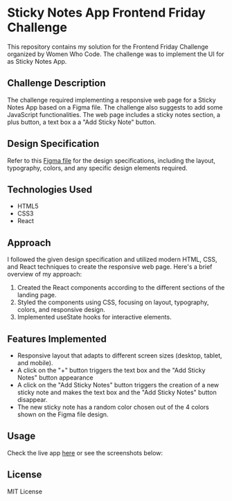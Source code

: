 # Sticky Notes App Frontend Friday Challenge

This repository contains my solution for the Frontend Friday Challenge organized by Women Who Code. The challenge was to implement the UI for as Sticky Notes App.

## Challenge Description

The challenge required implementing a responsive web page for a Sticky Notes App based on a Figma file. The challenge also suggests to add some JavaScript functionalities. The web page includes a sticky notes section, a plus button, a text box a a "Add Sticky Note" button.

## Design Specification

Refer to this [Figma file](https://www.figma.com/file/nDqzaOVXKwSA7RMILi8rOx/Sticky-notes-creator?type=design&node-id=201-7&t=3T0a5wFgR0UN6xS3-0) for the design specifications, including the layout, typography, colors, and any specific design elements required.

## Technologies Used

- HTML5
- CSS3
- React

## Approach

I followed the given design specification and utilized modern HTML, CSS, and React techniques to create the responsive web page. Here's a brief overview of my approach:

1. Created the React components according to the different sections of the landing page.
2. Styled the components using CSS, focusing on layout, typography, colors, and responsive design.
3. Implemented useState hooks for interactive elements.

## Features Implemented

- Responsive layout that adapts to different screen sizes (desktop, tablet, and mobile).
- A click on the "+" button triggers the text box and the "Add Sticky Notes" button appearance
- A click on the "Add Sticky Notes" button triggers the creation of a new sticky note and makes the text box and the "Add Sticky Notes" button disappear. 
- The new sticky note has a random color chosen out of the 4 colors shown on the Figma file design.

## Usage

Check the live app [here](https://marinaongithub.github.io/sticky-notes-frontend-friday/) or see the screenshots below:


## License 

MIT License
